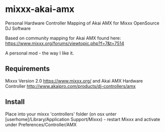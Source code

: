 # mixxx-akai-amx
Personal Hardware Controller Mapping of Akai AMX for Mixxx OpenSource DJ Software 

Based on community mapping for Akai AMX found here: https://www.mixxx.org/forums/viewtopic.php?f=7&t=7514

A personal mod - the way I like it.

## Requirements

Mixxx Version 2.0 https://www.mixxx.org/ and Akai AMX Hardware Controller http://www.akaipro.com/products/dj-controllers/amx

## Install

Place into your mixxx 'controllers' folder (on osx unter [userhome]/Library/Application Support/Mixxx) - restart Mixxx and activate under Preferences/Controller/AMX
